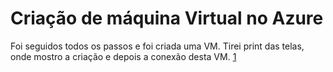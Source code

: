 # Criação de máquina Virtual no Azure

Foi seguidos todos os passos e foi criada uma VM. Tirei print das telas, onde mostro a criação e depois a conexão desta VM.
[1](https://github.com/user-attachments/assets/9db17f15-5c31-4cdd-ac1f-80176557fc7e)
